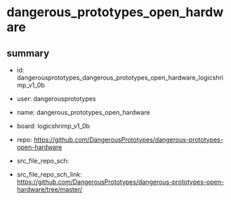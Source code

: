 # dangerous_prototypes_open_hardware
 
## summary 
* id: dangerousprototypes_dangerous_prototypes_open_hardware_logicshrimp_v1_0b
* user: dangerousprototypes
* name: dangerous_prototypes_open_hardware
* board: logicshrimp_v1_0b
* repo: https://github.com/DangerousPrototypes/dangerous-prototypes-open-hardware



* src_file_repo_sch: 
* src_file_repo_sch_link: https://github.com/DangerousPrototypes/dangerous-prototypes-open-hardware/tree/master/






